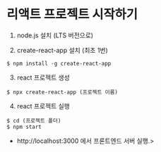 
# 리액트 프로젝트 시작하기

1. node.js 설치 (LTS 버전으로)

2. create-react-app 설치 (최초 1번)
  ```
  $ npm install -g create-react-app
  ```

3. react 프로젝트 생성
  ```
  $ npx create-react-app (프로젝트 이름)
  ```

4. react 프로젝트 실행
  ```
  $ cd (프로젝트 폴더)
  $ npm start
  ```

- http://localhost:3000 에서 프론트엔드 서버 실행.>